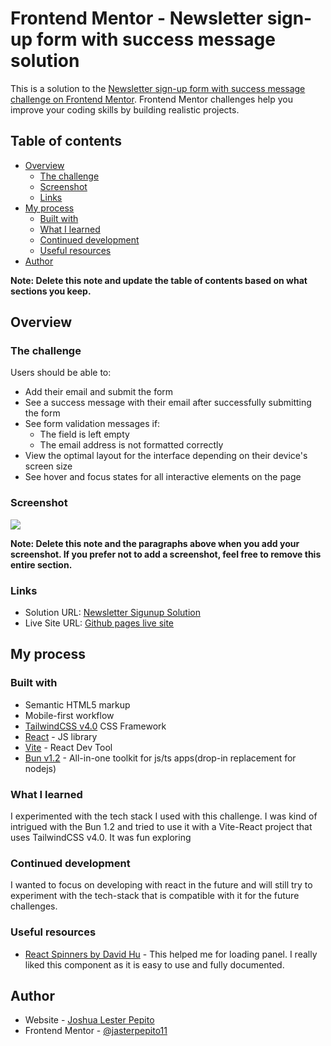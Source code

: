 # Frontend Mentor - Newsletter sign-up form with success message solution

This is a solution to the [Newsletter sign-up form with success message challenge on Frontend Mentor](https://www.frontendmentor.io/challenges/newsletter-signup-form-with-success-message-3FC1AZbNrv). Frontend Mentor challenges help you improve your coding skills by building realistic projects. 

## Table of contents

- [Overview](#overview)
  - [The challenge](#the-challenge)
  - [Screenshot](#screenshot)
  - [Links](#links)
- [My process](#my-process)
  - [Built with](#built-with)
  - [What I learned](#what-i-learned)
  - [Continued development](#continued-development)
  - [Useful resources](#useful-resources)
- [Author](#author)

**Note: Delete this note and update the table of contents based on what sections you keep.**

## Overview

### The challenge

Users should be able to:

- Add their email and submit the form
- See a success message with their email after successfully submitting the form
- See form validation messages if:
  - The field is left empty
  - The email address is not formatted correctly
- View the optimal layout for the interface depending on their device's screen size
- See hover and focus states for all interactive elements on the page

### Screenshot

![](./screenshot.jpg)


**Note: Delete this note and the paragraphs above when you add your screenshot. If you prefer not to add a screenshot, feel free to remove this entire section.**

### Links

- Solution URL: [Newsletter Sigunup Solution](https://github.com/jasterpepito11/newsletter-signup)
- Live Site URL: [Github pages live site](https://jasterpepito11.github.io/newsletter-signup/)

## My process

### Built with

- Semantic HTML5 markup
- Mobile-first workflow
- [TailwindCSS v4.0](https://tailwindcss.com/) CSS Framework
- [React](https://reactjs.org/) - JS library
- [Vite](https://vite.dev) - React Dev Tool
- [Bun v1.2](https://bun.sh/docs) - All-in-one toolkit for js/ts apps(drop-in replacement for nodejs)

### What I learned

I experimented with the tech stack I used with this challenge. I was kind of intrigued with the Bun 1.2
and tried to use it with a Vite-React project that uses TailwindCSS v4.0. It was fun exploring 

### Continued development

I wanted to focus on developing with react in the future and will still try to experiment with
the tech-stack that is compatible with it for the future challenges.


### Useful resources

- [React Spinners by David Hu](https://www.davidhu.io/react-spinners/) - This helped me for loading panel. I really liked this component as it is easy to use and fully documented.

## Author

- Website - [Joshua Lester Pepito](https://www.your-site.com)
- Frontend Mentor - [@jasterpepito11](https://www.frontendmentor.io/profile/jasterpepito11)

